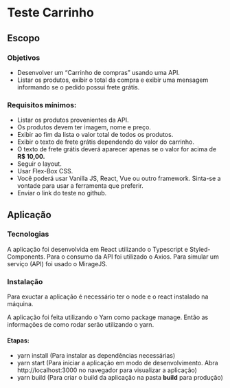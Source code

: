 # Teste Carrinho

## Escopo
### Objetivos

- Desenvolver um “Carrinho de compras” usando uma API.
- Listar os produtos, exibir o total da compra e exibir uma mensagem informando se o pedido possui frete grátis.

### Requisitos mínimos:
- Listar os produtos provenientes da API.
- Os produtos devem ter imagem, nome e preço.
- Exibir ao fim da lista o valor total de todos os produtos.
- Exibir o texto de frete grátis dependendo do valor do carrinho.
- O texto de frete grátis deverá aparecer apenas se o valor for acima de **R$ 10,00.**
- Seguir o layout.
- Usar Flex-Box CSS.
- Você poderá usar Vanilla JS, React, Vue ou outro framework. Sinta-se a vontade para usar a ferramenta que preferir.
- Enviar o link do teste no github.
  


## Aplicação

### Tecnologias

A aplicação foi desenvolvida em React utilizando o Typescript e Styled-Components. Para o consumo da API foi utilizado o Axios. Para simular um serviço (API) foi usado o MirageJS.

### Instalação

Para exuctar a aplicação é necessário ter o node e o react instalado na máquina.

A aplicação foi feita utilizando o Yarn como package manage. Então as informações de como rodar serão utilizando o yarn.

#### Etapas: 

- yarn install (Para instalar as dependências necessárias)
- yarn start (Para iniciar a aplicação em modo de desenvolvimento. Abra http://localhost:3000 no navegador para visualizar a aplicação)
- yarn build (Para criar o build da aplicação na pasta **build** para produção)
